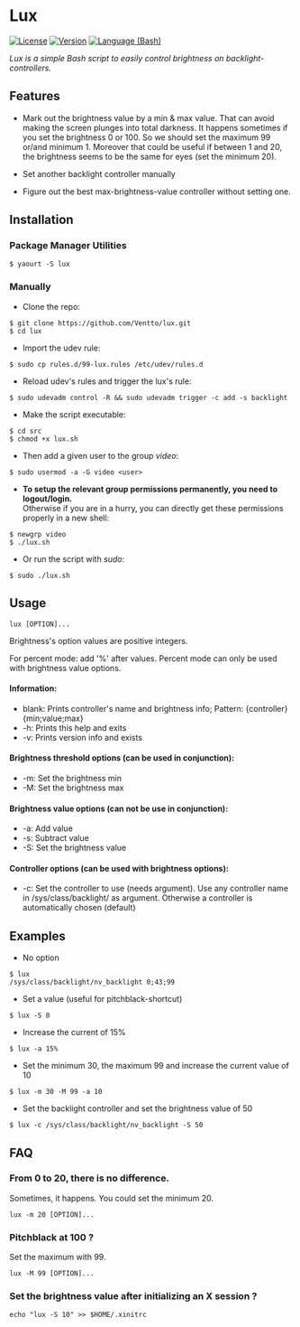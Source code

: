 Lux
===

[![License](https://img.shields.io/badge/license-GPLv3-blue.svg?style=flat)](https://github.com/Ventto/lux/blob/master/LICENSE)
[![Version](https://img.shields.io/badge/version-v1.0b-blue.svg?style=flat)](https://github.com/Ventto/lux/releases)
[![Language (Bash)](https://img.shields.io/badge/powered_by-Bash-brightgreen.svg)](https://www.gnu.org/software/bash/)

*Lux is a simple Bash script to easily control brightness on backlight-controllers.*

## Features

*  Mark out the brightness value by a min & max value. That can avoid making the screen plunges into total darkness. It happens sometimes if you set the brightness 0 or 100. So we should set the maximum 99 or/and minimum 1. Moreover that could be useful if between 1 and 20, the brightness seems to be the same for eyes (set the minimum 20).

* Set another backlight controller manually

* Figure out the best max-brightness-value controller without setting one.

## Installation

### Package Manager Utilities

```
$ yaourt -S lux
```

### Manually

* Clone the repo:

```
$ git clone https://github.com/Ventto/lux.git
$ cd lux
```

* Import the udev rule:

```
$ sudo cp rules.d/99-lux.rules /etc/udev/rules.d
```

* Reload udev's rules and trigger the lux's rule:

```
$ sudo udevadm control -R && sudo udevadm trigger -c add -s backlight
```

* Make the script executable:

```
$ cd src
$ chmod +x lux.sh
```

* Then add a given user to the group *video*:

```
$ sudo usermod -a -G video <user>
```

* **To setup the relevant group permissions permanently, you need to logout/login.**<br />
  Otherwise if you are in a hurry, you can directly get these permissions properly in a new shell:

```
$ newgrp video
$ ./lux.sh
```

* Or run the script with *sudo*:

```
$ sudo ./lux.sh
```

## Usage

```
lux [OPTION]...
```

Brightness's option values are positive integers.

For percent mode: add '%' after values. Percent mode can only be used with
brightness value options.

#### Information:

* blank:	Prints controller's name and brightness info;
  Pattern: {controller} {min;value;max}
* -h:	 Prints this help and exits
* -v:	 Prints version info and exists

#### Brightness threshold options (can be used in conjunction):

* -m: Set the brightness min
* -M: Set the brightness max

#### Brightness value options (can not be use in conjunction):

* -a:	 Add value
* -s:	 Subtract value
* -S: Set the brightness value

#### Controller options (can be used with brightness options):

* -c:		Set the controller to use (needs argument). Use any controller name in /sys/class/backlight/ as argument. Otherwise a controller is automatically chosen (default)

## Examples

* No option
```
$ lux
/sys/class/backlight/nv_backlight 0;43;99
```

* Set a value (useful for pitchblack-shortcut)
```
$ lux -S 0
```

* Increase the current of 15%
```
$ lux -a 15%
```

* Set the minimum 30, the maximum 99 and increase the current value of 10

```
$ lux -m 30 -M 99 -a 10
```

* Set the backlight controller and set the brightness value of 50
```
$ lux -c /sys/class/backlight/nv_backlight -S 50
```

## FAQ

### From 0 to 20, there is no difference.

Sometimes, it happens. You could set the minimum 20.<br>

```
lux -m 20 [OPTION]...
```

### Pitchblack at 100 ?

Set the maximum with 99.<br>

```
lux -M 99 [OPTION]...
```

### Set the brightness value after initializing an X session ?

```
echo "lux -S 10" >> $HOME/.xinitrc
```

